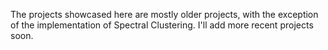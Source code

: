 The projects showcased here are mostly older projects, with the exception of the implementation of Spectral Clustering. I'll add more recent projects soon.
